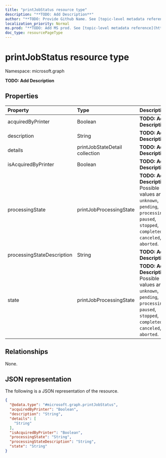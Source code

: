 ```yaml
---
title: "printJobStatus resource type"
description: "**TODO: Add Description**"
author: "**TODO: Provide Github Name. See [topic-level metadata reference](https://msgo.azurewebsites.net/add/document/guidelines/metadata.html#topic-level-metadata)**"
localization_priority: Normal
ms.prod: "**TODO: Add MS prod. See [topic-level metadata reference](https://msgo.azurewebsites.net/add/document/guidelines/metadata.html#topic-level-metadata)**"
doc_type: resourcePageType
---
```


# printJobStatus resource type

Namespace: microsoft.graph



**TODO: Add Description**

## Properties
|Property|Type|Description|
|:---|:---|:---|
|acquiredByPrinter|Boolean|**TODO: Add Description**|
|description|String|**TODO: Add Description**|
|details|printJobStateDetail collection|**TODO: Add Description**|
|isAcquiredByPrinter|Boolean|**TODO: Add Description**|
|processingState|printJobProcessingState|**TODO: Add Description**. Possible values are: `unknown`, `pending`, `processing`, `paused`, `stopped`, `completed`, `canceled`, `aborted`.|
|processingStateDescription|String|**TODO: Add Description**|
|state|printJobProcessingState|**TODO: Add Description**. Possible values are: `unknown`, `pending`, `processing`, `paused`, `stopped`, `completed`, `canceled`, `aborted`.|

## Relationships
None.

## JSON representation
The following is a JSON representation of the resource.
<!-- {
  "blockType": "resource",
  "@odata.type": "microsoft.graph.printJobStatus"
}
-->
``` json
{
  "@odata.type": "#microsoft.graph.printJobStatus",
  "acquiredByPrinter": "Boolean",
  "description": "String",
  "details": [
    "String"
  ],
  "isAcquiredByPrinter": "Boolean",
  "processingState": "String",
  "processingStateDescription": "String",
  "state": "String"
}
```

